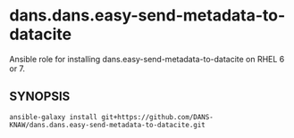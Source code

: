 dans.dans.easy-send-metadata-to-datacite
==================

Ansible role for installing dans.easy-send-metadata-to-datacite on RHEL 6 or 7.

SYNOPSIS
--------

`ansible-galaxy install git+https://github.com/DANS-KNAW/dans.dans.easy-send-metadata-to-datacite.git`
